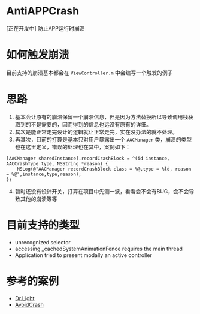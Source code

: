 # AntiAPPCrash

[正在开发中] 防止APP运行时崩溃

# 如何触发崩溃

目前支持的崩溃基本都会在 `ViewController.m` 中会编写一个触发的例子

# 思路

1. 基本会让原有的崩溃保留一个崩溃信息，但是因为方法替换所以导致调用栈获取到的不是需要的，因而得到的信息也远没有原有的详细。
2. 其次是能正常走完设计的逻辑就让正常走完，实在没办法的就不处理。
3. 再其次，目前的打算是基本只对用户暴露出一个 `AACManager` 类，崩溃的类型也在这里定义，错误的处理也在其中，案例如下：

```objc
[AACManager sharedInstance].recordCrashBlock = ^(id instance, AACCrashType type, NSString *reason) {
    NSLog(@"AACManager recordCrashBlock class = %@,type = %ld, reason = %@",instance,type,reason);
};
```

4. 暂时还没有设计开关，打算在项目中先测一波，看看会不会有BUG，会不会导致其他的崩溃等等

# 目前支持的类型

- unrecognized selector
- accessing _cachedSystemAnimationFence requires the main thread
- Application tried to present modally an active controller

# 参考的案例

- [Dr.Light](https://github.com/zanyfly/Dr.Light)
- [AvoidCrash](https://github.com/chenfanfang/AvoidCrash)

